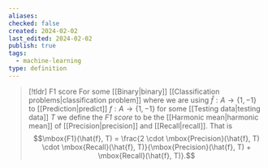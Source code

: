 ```yaml
---
aliases: 
checked: false
created: 2024-02-02
last_edited: 2024-02-02
publish: true
tags:
  - machine-learning
type: definition
---
```

>[!tldr] F1 score
>For some [[Binary|binary]] [[Classification problems|classification problem]] where we are using $\hat{f}: A \rightarrow \{1, -1\}$ to [[Prediction|predict]] $f: A \rightarrow \{1, -1\}$ for some [[Testing data|testing data]] $T$ we define the *F1 score* to be the [[Harmonic mean|harmonic mean]] of [[Precision|precision]] and [[Recall|recall]]. That is
> $$\mbox{F1}(\hat{f}, T) = \frac{2 \cdot \mbox{Precision}(\hat{f}, T) \cdot \mbox{Recall}(\hat{f}, T)}{\mbox{Precision}(\hat{f}, T) + \mbox{Recall}(\hat{f}, T)}.$$

